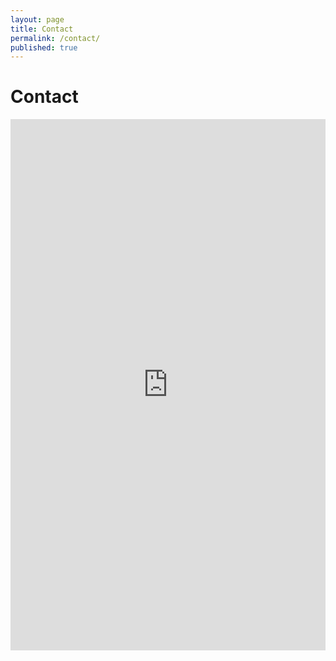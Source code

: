```yaml
---
layout: page
title: Contact
permalink: /contact/
published: true
---
```



# Contact

<iframe src="https://docs.google.com/forms/d/1VCPhmQAC9e8cq2AUv_fb126QxOUntUsm6z6g5wbgU38/viewform?embedded=true" width="100%" height="850" frameborder="0" marginheight="0" marginwidth="0">Loading...</iframe>